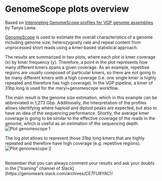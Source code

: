 GenomeScope plots overview
==========================
Based on [Interpreting GenomeScope profiles for VGP genome assemblies](https://hackmd.io/@tlama/Sk1HmluTH) by Tanya Lama.

[GenomeScope](https://github.com/schatzlab/genomescope) is used to estimate the overall characteristics of a genome including genome size, heterozygosity rate and repeat content from unprocessed short reads using a kmer-based statistical approach.


The results are summarized in two plots, where each plot is kmer coverage (x) by kmer frequency (y). Therefore, a point in the plot represents how many different kmers spans a given coverage. As an example, repetitive regions are usually composed of particular kmers, so there are not going to be many different kmers with a high coverage (i.e. one single kmer is highly repeated and therefore has high coverage). In the VGP pipeline, a kmer of 31bp long is used for the meryl+genomescope workflow.


The main result is the genome size estimation, which in this example can be abbreviated in 1,273 Gbp. Additionally, the interpretation of the profiles allows identifying where haploid and diploid peaks are expected, but also to have an idea of the sequencing performance. Shortly, the average kmer coverage is going to be similar to the effective coverage of the reads in the genome, which is useful as an estimation of the sequencing depth.
![Plot genomescope 1](https://github.com/VGP/vgp-assembly/blob/master/tutorials/images_1.6/genomescope_plot.png)


The log plot allows to represent those 31bp long kmers that are highly repeated and therefore have high coverage (e.g. repetitive regions). 
![Plot genomescope 2](https://github.com/VGP/vgp-assembly/blob/master/tutorials/images_1.6/genomescope_log_plot.png)

<br/>
Remember that you can always comment your results and ask your doubts in the ["training" channel of Slack](https://genomeark.slack.com/archives/CE7FU8YAC)!

